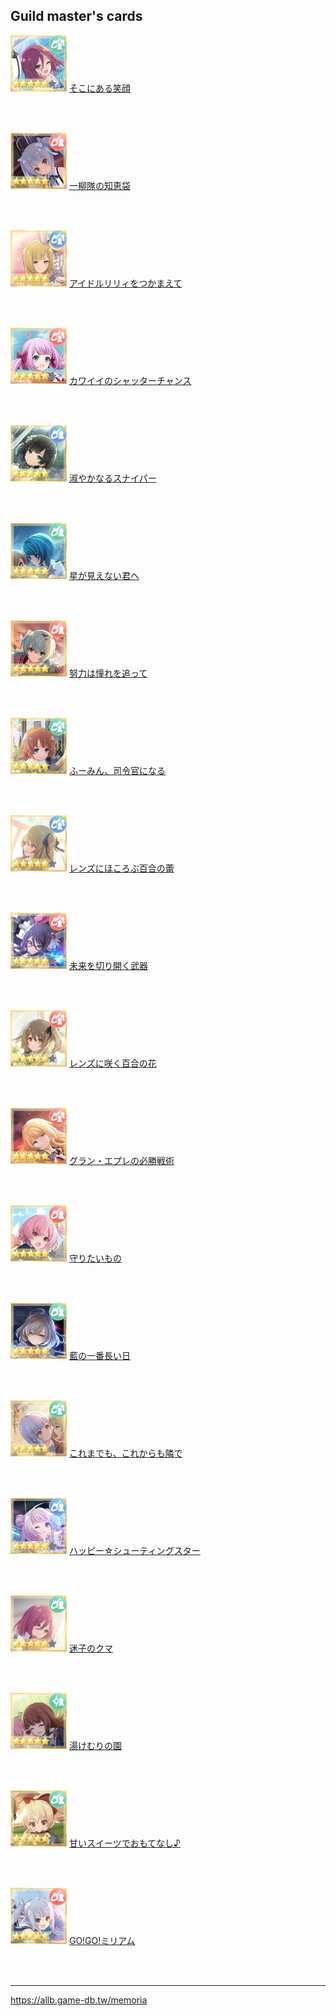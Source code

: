 
## Guild master's cards

<img src="./img/そこにある笑顔.png" width="90" />
<a href="https://allb.game-db.tw/memoria/%E3%81%9D%E3%81%93%E3%81%AB%E3%81%82%E3%82%8B%E7%AC%91%E9%A1%94">そこにある笑顔</a>

<br><br>

<img src="./img/一柳隊の知恵袋.png" width="90" />
<a href="https://allb.game-db.tw/memoria/%E4%B8%80%E6%9F%B3%E9%9A%8A%E3%81%AE%E7%9F%A5%E6%81%B5%E8%A2%8B">一柳隊の知恵袋</a>

<br><br>

<img src="./img/アイドルリリィをつかまえて.png" width="90" />
<a href="https://allb.game-db.tw/memoria/%E3%82%A2%E3%82%A4%E3%83%89%E3%83%AB%E3%83%AA%E3%83%AA%E3%82%A3%E3%82%92%E3%81%A4%E3%81%8B%E3%81%BE%E3%81%88%E3%81%A6">アイドルリリィをつかまえて</a>

<br><br>

<img src="./img/カワイイのシャッターチャンス.png" width="90" />
<a href="https://allb.game-db.tw/memoria/%E3%82%AB%E3%83%AF%E3%82%A4%E3%82%A4%E3%81%AE%E3%82%B7%E3%83%A3%E3%83%83%E3%82%BF%E3%83%BC%E3%83%81%E3%83%A3%E3%83%B3%E3%82%B9">カワイイのシャッターチャンス</a>

<br><br>

<img src="./img/淑やかなるスナイパー.png" width="90" />
<a href="https://allb.game-db.tw/memoria/%E6%B7%91%E3%82%84%E3%81%8B%E3%81%AA%E3%82%8B%E3%82%B9%E3%83%8A%E3%82%A4%E3%83%91%E3%83%BC">淑やかなるスナイパー</a>

<br><br>

<img src="./img/星が見えない君へ.png" width="90" />
<a href="https://allb.game-db.tw/memoria/%E6%98%9F%E3%81%8C%E8%A6%8B%E3%81%88%E3%81%AA%E3%81%84%E5%90%9B%E3%81%B8">星が見えない君へ</a>

<br><br>

<img src="./img/努力は憧れを追って.png" width="90" />
<a href="https://allb.game-db.tw/memoria/%E5%8A%AA%E5%8A%9B%E3%81%AF%E6%86%A7%E3%82%8C%E3%82%92%E8%BF%BD%E3%81%A3%E3%81%A6">努力は憧れを追って</a>

<br><br>

<img src="./img/ふーみん、司令官になる.png" width="90" />
<a href="https://allb.game-db.tw/memoria/%E3%81%B5%E3%83%BC%E3%81%BF%E3%82%93%E3%80%81%E5%8F%B8%E4%BB%A4%E5%AE%98%E3%81%AB%E3%81%AA%E3%82%8B">ふーみん、司令官になる</a>

<br><br>

<img src="./img/レンズにほころぶ百合の蕾.png" width="90" />
<a href="https://allb.game-db.tw/memoria/%E3%83%AC%E3%83%B3%E3%82%BA%E3%81%AB%E3%81%BB%E3%81%93%E3%82%8D%E3%81%B6%E7%99%BE%E5%90%88%E3%81%AE%E8%95%BE">レンズにほころぶ百合の蕾</a>

<br><br>

<img src="./img/未来を切り開く武器.png" width="90" />
<a href="https://allb.game-db.tw/memoria/%E6%9C%AA%E6%9D%A5%E3%82%92%E5%88%87%E3%82%8A%E9%96%8B%E3%81%8F%E6%AD%A6%E5%99%A8">未来を切り開く武器</a>

<br><br>

<img src="./img/レンズに咲く百合の花.png" width="90" />
<a href="https://allb.game-db.tw/memoria/%E3%83%AC%E3%83%B3%E3%82%BA%E3%81%AB%E5%92%B2%E3%81%8F%E7%99%BE%E5%90%88%E3%81%AE%E8%8A%B1">レンズに咲く百合の花</a>

<br><br>

<img src="./img/グラン・エプレの必勝戦術.png" width="90" />
<a href="https://allb.game-db.tw/memoria/%E3%82%B0%E3%83%A9%E3%83%B3%E3%83%BB%E3%82%A8%E3%83%97%E3%83%AC%E3%81%AE%E5%BF%85%E5%8B%9D%E6%88%A6%E8%A1%93">グラン・エプレの必勝戦術</a>

<br><br>

<img src="./img/守りたいもの.png" width="90" />
<a href="https://allb.game-db.tw/memoria/%E5%AE%88%E3%82%8A%E3%81%9F%E3%81%84%E3%82%82%E3%81%AE">守りたいもの</a>

<br><br>

<img src="./img/藍の一番長い日.png" width="90" />
<a href="https://allb.game-db.tw/memoria/%E8%97%8D%E3%81%AE%E4%B8%80%E7%95%AA%E9%95%B7%E3%81%84%E6%97%A5">藍の一番長い日</a>

<br><br>

<img src="./img/これまでも、これからも隣で.png" width="90" />
<a href="https://allb.game-db.tw/memoria/%E3%81%93%E3%82%8C%E3%81%BE%E3%81%A7%E3%82%82%E3%80%81%E3%81%93%E3%82%8C%E3%81%8B%E3%82%89%E3%82%82%E9%9A%A3%E3%81%A7">これまでも、これからも隣で</a>

<br><br>

<img src="./img/ハッピー☆シューティングスター.png" width="90" />
<a href="https://allb.game-db.tw/memoria/%E3%83%8F%E3%83%83%E3%83%94%E3%83%BC%E2%98%86%E3%82%B7%E3%83%A5%E3%83%BC%E3%83%86%E3%82%A3%E3%83%B3%E3%82%B0%E3%82%B9%E3%82%BF%E3%83%BC">ハッピー☆シューティングスター</a>

<br><br>

<img src="./img/迷子のクマ.png" width="90" />
<a href="https://allb.game-db.tw/memoria/%E8%BF%B7%E5%AD%90%E3%81%AE%E3%82%AF%E3%83%9E">迷子のクマ</a>

<br><br>

<img src="./img/湯けむりの園.png" width="90" />
<a href="https://allb.game-db.tw/memoria/%E6%B9%AF%E3%81%91%E3%82%80%E3%82%8A%E3%81%AE%E5%9C%92">湯けむりの園</a>

<br><br>

<img src="./img/甘いスイーツでおもてなし♪.png" width="90" />
<a href="https://allb.game-db.tw/memoria/%E7%94%98%E3%81%84%E3%82%B9%E3%82%A4%E3%83%BC%E3%83%84%E3%81%A7%E3%81%8A%E3%82%82%E3%81%A6%E3%81%AA%E3%81%97%E2%99%AA">甘いスイーツでおもてなし♪</a>

<br><br>

<img src="./img/GO!GO!ミリアム.png" width="90" />
<a href="https://allb.game-db.tw/memoria/gogo%E3%83%9F%E3%83%AA%E3%82%A2%E3%83%A0">GO!GO!ミリアム</a>

<br><br>







---

https://allb.game-db.tw/memoria



